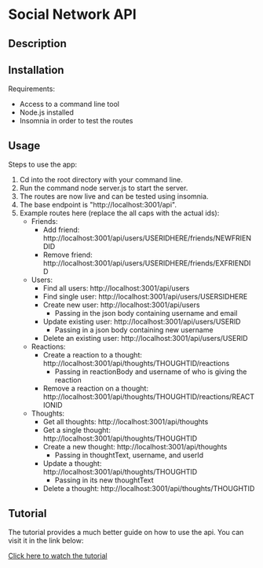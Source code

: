 # Social Network API

## Description

## Installation
Requirements:
- Access to a command line tool
- Node.js installed
- Insomnia in order to test the routes
## Usage
Steps to use the app:
1. Cd into the root directory with your command line.
2. Run the command node server.js to start the server.
3. The routes are now live and can be tested using insomnia.
4. The base endpoint is "http://localhost:3001/api".
5. Example routes here (replace the all caps with the actual ids):
    - Friends:
        - Add friend: http://localhost:3001/api/users/USERIDHERE/friends/NEWFRIENDID
        - Remove friend: http://localhost:3001/api/users/USERIDHERE/friends/EXFRIENDID
    - Users:
        - Find all users: http://localhost:3001/api/users
        - Find single user: http://localhost:3001/api/users/USERSIDHERE
        - Create new user: http://localhost:3001/api/users
            - Passing in the json body containing username and email
        - Update existing user: http://localhost:3001/api/users/USERID
            - Passing in a json body containing new username
        - Delete an existing user: http://localhost:3001/api/users/USERID
    - Reactions: 
        - Create a reaction to a thought: http://localhost:3001/api/thoughts/THOUGHTID/reactions
            - Passing in reactionBody and username of who is giving the reaction
        - Remove a reaction on a thought: http://localhost:3001/api/thoughts/THOUGHTID/reactions/REACTIONID
    - Thoughts: 
        - Get all thoughts: http://localhost:3001/api/thoughts
        - Get a single thought: http://localhost:3001/api/thoughts/THOUGHTID
        - Create a new thought: http://localhost:3001/api/thoughts
            - Passing in thoughtText, username, and userId
        - Update a thought: http://localhost:3001/api/thoughts/THOUGHTID
            - Passing in its new thoughtText
        - Delete a thought: http://localhost:3001/api/thoughts/THOUGHTID

## Tutorial
The tutorial provides a much better guide on how to use the api. You can visit it in the link below:

[Click here to watch the tutorial](https://drive.google.com/file/d/1-PCc6GQ6pBUpnkJPfPv8PnDkciYPB22L/view?usp=sharing)